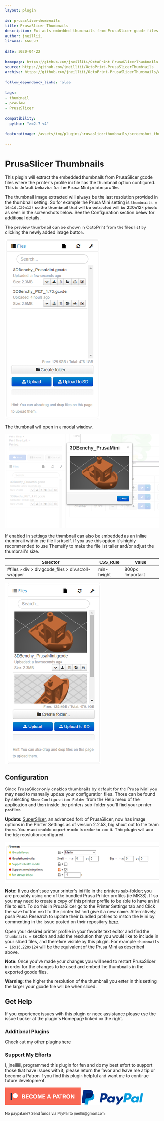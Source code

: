 ```yaml
---
layout: plugin

id: prusaslicerthumbnails
title: PrusaSlicer Thumbnails
description: Extracts embedded thumbnails from PrusaSlicer gcode files.
author: jneilliii
license: AGPLv3

date: 2020-04-22

homepage: https://github.com/jneilliii/OctoPrint-PrusaSlicerThumbnails
source: https://github.com/jneilliii/OctoPrint-PrusaSlicerThumbnails
archive: https://github.com/jneilliii/OctoPrint-PrusaSlicerThumbnails/archive/master.zip

follow_dependency_links: false

tags:
- thumbnail
- preview
- PrusaSlicer

compatibility:
  python: ">=2.7,<4"

featuredimage: /assets/img/plugins/prusaslicerthumbnails/screenshot_thumbnail.png

---
```


# PrusaSlicer Thumbnails

This plugin will extract the embedded thumbnails from PrusaSlicer gcode files where the printer's profile ini file has the thumbnail option configured. This is default behavior for the Prusa Mini printer profile. 

The thumbnail image extracted will always be the last resolution provided in the thumbnail setting. So for example the Prusa Mini setting is `thumbnails = 16x16,220x124` so the thumbnail that will be extracted will be 220x124 pixels as seen in the screenshots below. See the Configuration section below for additional details.

The preview thumbnail can be shown in OctoPrint from the files list by clicking the newly added image button.

![button](/assets/img/plugins/prusaslicerthumbnails/screenshot_button.png)

The thumbnail will open in a modal window.

![thumbnail](/assets/img/plugins/prusaslicerthumbnails/screenshot_thumbnail.png)

If enabled in settings the thumbnail can also be embedded as an inline thumbnail within the file list itself. If you use this option it's highly recommended to use Themeify to make the file list taller and/or adjust the thumbnail's size.

| Selector                                            | CSS_Rule   | Value            |
|-----------------------------------------------------|------------|------------------|
| #files > div > div.gcode_files > div.scroll-wrapper | min-height | 800px !important |

![thumbnail](/assets/img/plugins/prusaslicerthumbnails/screenshot_inline_thumbnail.png)

## Configuration

Since PrusaSlicer only enables thumbnails by default for the Prusa Mini you may need to manually update your configuration files. Those can be found by selecting `Show Configuration Folder` from the Help menu of the application and then inside the printers sub-folder you'll find your printer profiles. 

**Update:** [SuperSlicer](https://github.com/supermerill/SuperSlicer), an advanced fork of PrusaSlicer, now has image options in the Printer Settings as of version 2.2.53, big shout out to the team there. You must enable expert mode in order to see it. This plugin will use the `big` reoslution configured.

![SuperSlicer](/assets/img/plugins/prusaslicerthumbnails/screenshot_superslicer.png)

**Note:** If you don't see your printer's ini file in the printers sub-folder; you are probably using one of the bundled Prusa Printer profiles (ie MK3S). If so you may need to create a copy of this printer profile to be able to have an ini file to edit. To do this in PrusaSlicer go to the Printer Settings tab and Click the save button next to the printer list and give it a new name. Alternatively, push Prusa Research to update their bundled profiles to match the Mini by commenting in the issue posted on their repository [here](https://github.com/prusa3d/PrusaSlicer/issues/3488).

Open your desired printer profile in your favorite text editor and find the `thumbnails =` section and add the resolution that you would like to include in your sliced files, and therefore visible by this plugin. For example `thumbnails = 16x16,220x124` will be the equivalent of the Prusa Mini as described above.

**Note:** Once you've made your changes you will need to restart PrusaSlicer in order for the changes to be used and embed the thumbnails in the exported gcode files.

**Warning**: the higher the resolution of the thumbnail you enter in this setting the larger your gcode file will be when sliced.

## Get Help

If you experience issues with this plugin or need assistance please use the issue tracker at the plugin's Homepage linked on the right.

### Additional Plugins

Check out my other plugins [here](https://plugins.octoprint.org/by_author/#jneilliii)

### Support My Efforts
I, jneilliii, programmed this plugin for fun and do my best effort to support those that have issues with it, please return the favor and leave me a tip or become a Patron if you find this plugin helpful and want me to continue future development.

[![Patreon](/assets/img/plugins/prusaslicerthumbnails/patreon-with-text-new.png)](https://www.patreon.com/jneilliii) [![paypal](/assets/img/plugins/prusaslicerthumbnails/paypal-with-text.png)](https://paypal.me/jneilliii)

<small>No paypal.me? Send funds via PayPal to jneilliii&#64;gmail&#46;com</small>